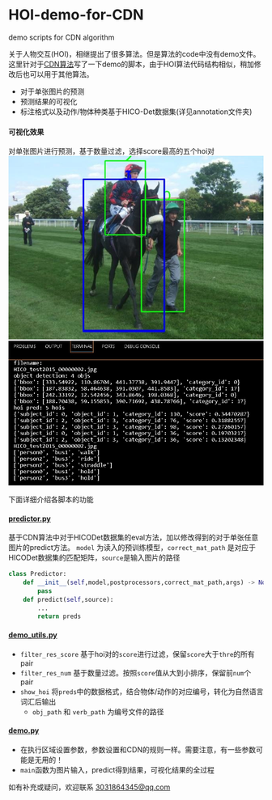 # HOI-demo-for-CDN
demo scripts for CDN algorithm

关于人物交互(HOI)，相继提出了很多算法。但是算法的code中没有demo文件。这里针对于[CDN算法](https://github.com/YueLiao/CDN.git)写了一下demo的脚本，由于HOI算法代码结构相似，稍加修改后也可以用于其他算法。

* 对于单张图片的预测
* 预测结果的可视化
* 标注格式以及动作/物体种类基于HICO-Det数据集(详见annotation文件夹)

#### 可视化效果
对单张图片进行预测，基于数量过滤，选择score最高的五个hoi对
![](./outputs/HICO_test2015_00000002.jpg)
![](./outputs/cmd.jpg)

下面详细介绍各脚本的功能

#### [predictor.py](./utils/predictor.py)

基于CDN算法中对于HICODet数据集的eval方法，加以修改得到的对于单张任意图片的predict方法。
`model` 为读入的预训练模型，`correct_mat_path` 是对应于HICODet数据集的匹配矩阵，`source`是输入图片的路径
```python
class Predictor:
    def __init__(self,model,postprocessors,correct_mat_path,args) -> None:
        pass
    def predict(self,source):
        ...
        return preds
```
#### [demo_utils.py](./utils/demo_utils.py)
* `filter_res_score` 基于hoi对的`score`进行过滤，保留`score`大于`thre`的所有pair
* `filter_res_num` 基于数量过滤。按照`score`值从大到小排序，保留前`num`个pair
* `show_hoi` 将`preds`中的数据格式，结合物体/动作的对应编号，转化为自然语言词汇后输出
    * `obj_path` 和 `verb_path` 为编号文件的路径

#### [demo.py](./utils/demo.py)
* 在执行区域设置参数，参数设置和CDN的规则一样。需要注意，有一些参数可能是无用的！
* `main`函数为图片输入，predict得到结果，可视化结果的全过程

如有补充或疑问，欢迎联系 3031864345@qq.com